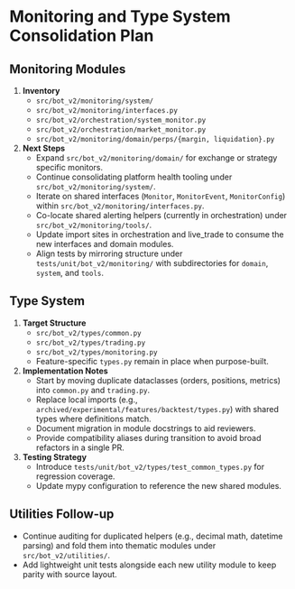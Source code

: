 # Monitoring and Type System Consolidation Plan

## Monitoring Modules

1. **Inventory**
   - `src/bot_v2/monitoring/system/`
   - `src/bot_v2/monitoring/interfaces.py`
   - `src/bot_v2/orchestration/system_monitor.py`
   - `src/bot_v2/orchestration/market_monitor.py`
   - `src/bot_v2/monitoring/domain/perps/{margin, liquidation}.py`
2. **Next Steps**
   - Expand `src/bot_v2/monitoring/domain/` for exchange or strategy specific monitors.
   - Continue consolidating platform health tooling under `src/bot_v2/monitoring/system/`.
   - Iterate on shared interfaces (`Monitor`, `MonitorEvent`, `MonitorConfig`) within `src/bot_v2/monitoring/interfaces.py`.
   - Co-locate shared alerting helpers (currently in orchestration) under `src/bot_v2/monitoring/tools/`.
   - Update import sites in orchestration and live_trade to consume the new interfaces and domain modules.
   - Align tests by mirroring structure under `tests/unit/bot_v2/monitoring/` with subdirectories for `domain`, `system`, and `tools`.

## Type System

1. **Target Structure**
   - `src/bot_v2/types/common.py`
   - `src/bot_v2/types/trading.py`
   - `src/bot_v2/types/monitoring.py`
   - Feature-specific `types.py` remain in place when purpose-built.
2. **Implementation Notes**
   - Start by moving duplicate dataclasses (orders, positions, metrics) into `common.py` and `trading.py`.
   - Replace local imports (e.g., `archived/experimental/features/backtest/types.py`) with shared types where definitions match.
   - Document migration in module docstrings to aid reviewers.
   - Provide compatibility aliases during transition to avoid broad refactors in a single PR.
3. **Testing Strategy**
   - Introduce `tests/unit/bot_v2/types/test_common_types.py` for regression coverage.
   - Update mypy configuration to reference the new shared modules.

## Utilities Follow-up

- Continue auditing for duplicated helpers (e.g., decimal math, datetime parsing) and fold them into thematic modules under `src/bot_v2/utilities/`.
- Add lightweight unit tests alongside each new utility module to keep parity with source layout.
